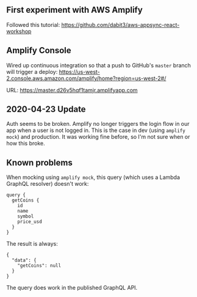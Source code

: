 ## First experiment with AWS Amplify

Followed this tutorial: https://github.com/dabit3/aws-appsync-react-workshop

## Amplify Console

Wired up continuous integration so that a push to GitHub's `master` branch will trigger a deploy:
https://us-west-2.console.aws.amazon.com/amplify/home?region=us-west-2#/

URL: https://master.d26v5hqf1tamjr.amplifyapp.com

## 2020-04-23 Update

Auth seems to be broken. Amplify no longer triggers the login flow in our app when a user is not logged in. This is the case in dev (using `amplify mock`) and production. It was working fine before, so I'm not sure when or how this broke.

## Known problems
When mocking using `amplify mock`, this query (which uses a Lambda GraphQL resolver) doesn't work:

```
query {
  getCoins {
    id
    name
    symbol
    price_usd
  }
}
```

The result is always:

```
{
  "data": {
    "getCoins": null
  }
}
```

The query does work in the published GraphQL API.